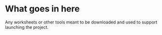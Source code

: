 # What goes in here
Any worksheets or other tools meant to be downloaded and used to support launching the project.
